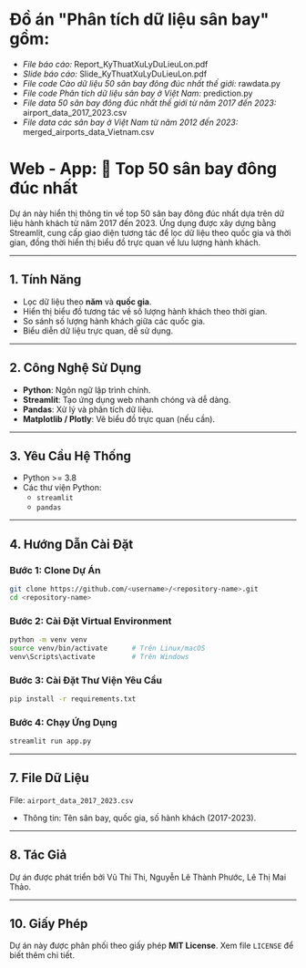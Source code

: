 # Đồ án "Phân tích dữ liệu sân bay" gồm:
- _File báo cáo:_ Report_KyThuatXuLyDuLieuLon.pdf
- _Slide báo cáo:_ Slide_KyThuatXuLyDuLieuLon.pdf
- _File code Cào dữ liệu 50 sân bay đông đúc nhất thế giới:_ rawdata.py
- _File code Phân tích dữ liệu sân bay ở Việt Nam:_ prediction.py
- _File data 50 sân bay đông đúc nhất thế giới từ năm 2017 đến 2023:_ airport_data_2017_2023.csv
- _File data các sân bay ở Việt Nam từ năm 2012 đến 2023:_ merged_airports_data_Vietnam.csv

# Web - App: 🛫 Top 50 sân bay đông đúc nhất

Dự án này hiển thị thông tin về top 50 sân bay đông đúc nhất dựa trên dữ liệu hành khách từ năm 2017 đến 2023. Ứng dụng được xây dựng bằng Streamlit, cung cấp giao diện tương tác để lọc dữ liệu theo quốc gia và thời gian, đồng thời hiển thị biểu đồ trực quan về lưu lượng hành khách.

---

## **1. Tính Năng**

- Lọc dữ liệu theo **năm** và **quốc gia**.
- Hiển thị biểu đồ tương tác về số lượng hành khách theo thời gian.
- So sánh số lượng hành khách giữa các quốc gia.
- Biểu diễn dữ liệu trực quan, dễ sử dụng.

---

## **2. Công Nghệ Sử Dụng**

- **Python**: Ngôn ngữ lập trình chính.
- **Streamlit**: Tạo ứng dụng web nhanh chóng và dễ dàng.
- **Pandas**: Xử lý và phân tích dữ liệu.
- **Matplotlib / Plotly**: Vẽ biểu đồ trực quan (nếu cần).

---

## **3. Yêu Cầu Hệ Thống**

- Python >= 3.8
- Các thư viện Python:
  - `streamlit`
  - `pandas`

---

## **4. Hướng Dẫn Cài Đặt**

### Bước 1: Clone Dự Án
```bash
git clone https://github.com/<username>/<repository-name>.git
cd <repository-name>
```

### Bước 2: Cài Đặt Virtual Environment
```bash
python -m venv venv
source venv/bin/activate      # Trên Linux/macOS
venv\Scripts\activate         # Trên Windows
```

### Bước 3: Cài Đặt Thư Viện Yêu Cầu
```bash
pip install -r requirements.txt
```

### Bước 4: Chạy Ứng Dụng
```bash
streamlit run app.py
```

---

## **7. File Dữ Liệu**
File: `airport_data_2017_2023.csv`
- Thông tin: Tên sân bay, quốc gia, số hành khách (2017-2023).

---

## **8. Tác Giả**
Dự án được phát triển bởi Vũ Thi Thi, Nguyễn Lê Thành Phước, Lê Thị Mai Thảo.


---

## **10. Giấy Phép**

Dự án này được phân phối theo giấy phép **MIT License**. Xem file `LICENSE` để biết thêm chi tiết.
